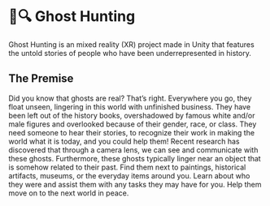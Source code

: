 # 👻🔍 Ghost Hunting

Ghost Hunting is an mixed reality (XR) project made in Unity that features the untold stories of people who have been underrepresented in history. 

## The Premise
Did you know that ghosts are real? That’s right. Everywhere you go, they float unseen, lingering in this world with unfinished business. They have been left out of the history books, overshadowed by famous white and/or male figures and overlooked because of their gender, race, or class. They need someone to hear their stories, to recognize their work in making the world what it is today, and you could help them! Recent research has discovered that through a camera lens, we can see and communicate with these ghosts. Furthermore, these ghosts typically linger near an object that is somehow related to their past. Find them next to paintings, historical artifacts, museums, or the everyday items around you. Learn about who they were and assist them with any tasks they may have for you. Help them move on to the next world in peace. 
